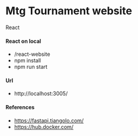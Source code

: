 # Mtg Tournament website
React

#### React on local
- /react-website
- npm install
- npm run start

#### Url
- http://localhost:3005/


#### References
- https://fastapi.tiangolo.com/
- https://hub.docker.com/
